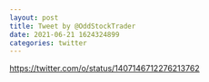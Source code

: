 ```yaml
--- 
layout: post 
title: Tweet by @OddStockTrader 
date: 2021-06-21 1624324899 
categories: twitter 
--- 
```

https://twitter.com/o/status/1407146712276213762